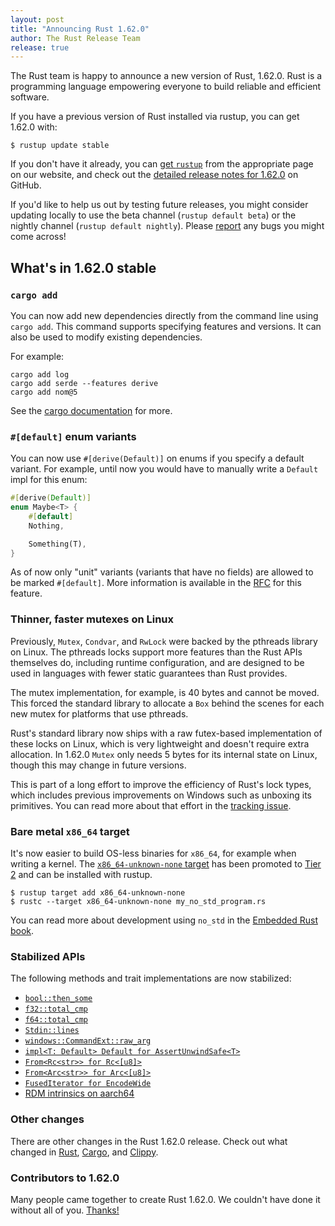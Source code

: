 ```yaml
---
layout: post
title: "Announcing Rust 1.62.0"
author: The Rust Release Team
release: true
---
```


The Rust team is happy to announce a new version of Rust, 1.62.0. Rust is a programming language
empowering everyone to build reliable and efficient software.

If you have a previous version of Rust installed via rustup, you can get 1.62.0 with:

```console
$ rustup update stable
```

If you don't have it already, you can [get `rustup`][install]
from the appropriate page on our website, and check out the
[detailed release notes for 1.62.0][notes] on GitHub.

If you'd like to help us out by testing future releases, you might consider updating locally to use
the beta channel (`rustup default beta`) or the nightly channel (`rustup default nightly`).
Please [report] any bugs you might come across!

[install]: https://www.rust-lang.org/install.html
[notes]: https://github.com/rust-lang/rust/blob/master/RELEASES.md#version-1620-2022-06-30
[report]: https://github.com/rust-lang/rust/issues/new/choose

## What's in 1.62.0 stable

### `cargo add`

You can now add new dependencies directly from the command line using `cargo add`. This command supports specifying features and versions. It can also be used to modify existing dependencies.

For example:

```text
cargo add log
cargo add serde --features derive
cargo add nom@5
```

See the [cargo documentation](https://doc.rust-lang.org/nightly/cargo/commands/cargo-add.html) for more.

### `#[default]` enum variants

You can now use `#[derive(Default)]` on enums if you specify a default variant. For example, until now you would have to manually write a `Default` impl for this enum:


```rust
#[derive(Default)]
enum Maybe<T> {
    #[default]
    Nothing,

    Something(T),
}
```

As of now only "unit" variants (variants that have no fields) are allowed to be marked `#[default]`. More information is available in the [RFC](https://rust-lang.github.io/rfcs/3107-derive-default-enum.html) for this feature.

### Thinner, faster mutexes on Linux

Previously, `Mutex`, `Condvar`, and `RwLock` were backed by the pthreads library on Linux. The pthreads locks support more features than the Rust APIs themselves do, including runtime configuration, and are designed to be used in languages with fewer static guarantees than Rust provides.

The mutex implementation, for example, is 40 bytes and cannot be moved. This forced the standard library to allocate a `Box` behind the scenes for each new mutex for platforms that use pthreads.

Rust's standard library now ships with a raw futex-based implementation of these locks on Linux, which is very lightweight and doesn't require extra allocation. In 1.62.0 `Mutex` only needs 5 bytes for its internal state on Linux, though this may change in future versions.

This is part of a long effort to improve the efficiency of Rust's lock types, which includes previous improvements on Windows such as unboxing its primitives. You can read more about that effort in the [tracking issue](https://github.com/rust-lang/rust/issues/93740).

### Bare metal `x86_64` target

It's now easier to build OS-less binaries for `x86_64`, for example when writing a kernel. The [`x86_64-unknown-none` target](https://doc.rust-lang.org/beta/rustc/platform-support/x86_64-unknown-none.html) has been promoted to [Tier 2](https://doc.rust-lang.org/rustc/platform-support.html#tier-2) and can be installed with rustup.

```console
$ rustup target add x86_64-unknown-none
$ rustc --target x86_64-unknown-none my_no_std_program.rs
```

You can read more about development using `no_std` in the [Embedded Rust book](https://docs.rust-embedded.org/book/intro/no-std.html).

### Stabilized APIs

The following methods and trait implementations are now stabilized:

- [`bool::then_some`]
- [`f32::total_cmp`]
- [`f64::total_cmp`]
- [`Stdin::lines`]
- [`windows::CommandExt::raw_arg`]
- [`impl<T: Default> Default for AssertUnwindSafe<T>`]
- [`From<Rc<str>> for Rc<[u8]>`][rc-u8-from-str]
- [`From<Arc<str>> for Arc<[u8]>`][arc-u8-from-str]
- [`FusedIterator for EncodeWide`]
- [RDM intrinsics on aarch64][stdarch/1285]

### Other changes

There are other changes in the Rust 1.62.0 release. Check out what changed in
[Rust](https://github.com/rust-lang/rust/blob/stable/RELEASES.md#version-1620-2022-06-30),
[Cargo](https://doc.rust-lang.org/nightly/cargo/CHANGELOG.html#cargo-162-2022-06-30),
and [Clippy](https://github.com/rust-lang/rust-clippy/blob/master/CHANGELOG.md#rust-162).

### Contributors to 1.62.0

Many people came together to create Rust 1.62.0.
We couldn't have done it without all of you.
[Thanks!](https://thanks.rust-lang.org/rust/1.62.0/)

[`bool::then_some`]: https://doc.rust-lang.org/stable/std/primitive.bool.html#method.then_some
[`f32::total_cmp`]: https://doc.rust-lang.org/stable/std/primitive.f32.html#method.total_cmp
[`f64::total_cmp`]: https://doc.rust-lang.org/stable/std/primitive.f64.html#method.total_cmp
[`Stdin::lines`]: https://doc.rust-lang.org/stable/std/io/struct.Stdin.html#method.lines
[`impl<T: Default> Default for AssertUnwindSafe<T>`]: https://doc.rust-lang.org/stable/std/panic/struct.AssertUnwindSafe.html#impl-Default
[rc-u8-from-str]: https://doc.rust-lang.org/stable/std/rc/struct.Rc.html#impl-From%3CRc%3Cstr%3E%3E
[arc-u8-from-str]: https://doc.rust-lang.org/stable/std/sync/struct.Arc.html#impl-From%3CArc%3Cstr%3E%3E
[stdarch/1285]: https://github.com/rust-lang/stdarch/pull/1285
[`windows::CommandExt::raw_arg`]: https://doc.rust-lang.org/stable/std/os/windows/process/trait.CommandExt.html#tymethod.raw_arg
[`FusedIterator for EncodeWide`]: https://doc.rust-lang.org/stable/std/os/windows/ffi/struct.EncodeWide.html#impl-FusedIterator
